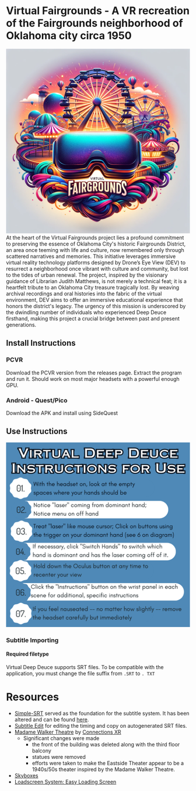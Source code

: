 # Virtual Fairgrounds - A VR recreation of the Fairgrounds neighborhood of Oklahoma city circa 1950       
![MuralLogo](Assets/Images/UI/Logos/AppLogos/logo1.png)
At the heart of the Virtual Fairgrounds project lies a profound commitment to preserving the
essence of Oklahoma City's historic Fairgrounds District, an area once teeming with life and culture,
now remembered only through scattered narratives and memories. This initiative leverages
immersive virtual reality technology platforms designed by Drone’s Eye View (DEV) to resurrect a
neighborhood once vibrant with culture and community, but lost to the tides of urban renewal. The project, inspired by the visionary guidance of
Librarian Judith Matthews, is not merely a technical feat; it is a heartfelt tribute to an Oklahoma City
treasure tragically lost. By weaving archival recordings and oral histories into the fabric of the
virtual environment, DEV aims to offer an immersive educational experience that honors the
district's legacy. The urgency of this mission is underscored by the dwindling number of individuals
who experienced Deep Deuce firsthand, making this project a crucial bridge between past and
present generations.
## Install Instructions
### PCVR
Download the PCVR version from the releases page. Extract the program and run it. Should work on most major headsets with a powerful enough GPU. 
### Android - Quest/Pico
Download the APK and install using SideQuest

## Use Instructions
![Instructions Image](/Assets/Images/Instructions/Basic.png)

### Subtitle Importing
#### Required filetype
Virtual Deep Deuce supports SRT files. To be compatible with the application, you must change the file suffix from  `.SRT` to `. TXT`

 # Resources
 - [Simple-SRT](https://github.com/roguecode/Unity-Simple-SRT/tree/master) served as the foundation for the subtitle system. It has been altered and can be found [here](/Assets/Imports/SRTReader/).
 - [Subtitle Edit](https://github.com/SubtitleEdit/subtitleedit) for editing the timing and copy on autogenerated SRT files.
 - [Madame Walker Theatre](https://sketchfab.com/3d-models/madame-walker-theatre-98ba4154bbb644bb9cb4d9c68d7dd87b) by [Connections XR](https://www.connectionsxr.com/) 
	  - Significant changes were made
		   - the front of the building was deleted along with the third floor balcony
		   - statues were removed
		   - efforts were taken to make the Eastside Theater appear to be a 1940s/50s theater inspired by the Madame Walker Theatre. 
- [Skyboxes](https://assetstore.unity.com/packages/2d/textures-materials/sky/cloudy-summer-day-skybox-1079)
- [Loadscreen System: Easy Loading Screen](https://assetstore.unity.com/packages/tools/gui/easy-loading-screen-140365)
